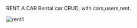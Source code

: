 RENT A CAR
Rental car CRUD, with cars,users,rent.



![rent1](https://user-images.githubusercontent.com/106626992/221710406-5b5cfc29-0cae-45ec-8131-99b1924ab9c2.png)
